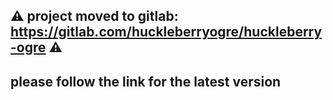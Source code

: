 ## ⚠ project moved to gitlab: https://gitlab.com/huckleberryogre/huckleberry-ogre ⚠
## please follow the link for the latest version
